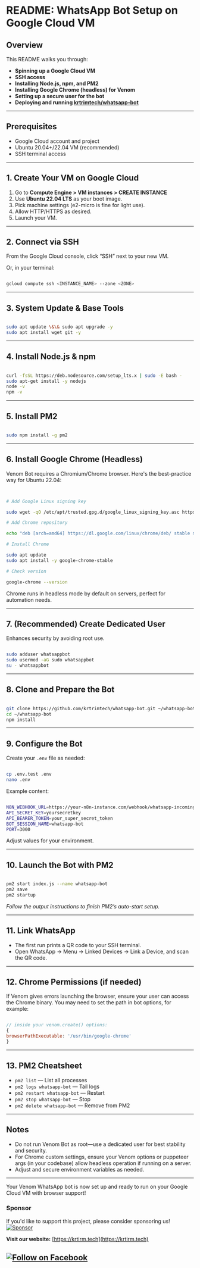 # README: WhatsApp Bot Setup on Google Cloud VM

## Overview

This README walks you through:
- **Spinning up a Google Cloud VM**
- **SSH access**
- **Installing Node.js, npm, and PM2**
- **Installing Google Chrome (headless) for Venom**
- **Setting up a secure user for the bot**
- **Deploying and running [krtrimtech/whatsapp-bot](https://github.com/krtrimtech/whatsapp-bot)**

---

## Prerequisites

- Google Cloud account and project  
- Ubuntu 20.04+/22.04 VM (recommended)  
- SSH terminal access  

---

## 1. Create Your VM on Google Cloud

1. Go to **Compute Engine > VM instances > CREATE INSTANCE**  
2. Use **Ubuntu 22.04 LTS** as your boot image.  
3. Pick machine settings (e2-micro is fine for light use).  
4. Allow HTTP/HTTPS as desired.  
5. Launch your VM.

---

## 2. Connect via SSH

From the Google Cloud console, click “SSH” next to your new VM.

Or, in your terminal:

```bash

gcloud compute ssh <INSTANCE_NAME> --zone <ZONE>

```

---

## 3. System Update & Base Tools

```bash

sudo apt update \&\& sudo apt upgrade -y
sudo apt install wget git -y

```

---

## 4. Install Node.js & npm

```bash

curl -fsSL https://deb.nodesource.com/setup_lts.x | sudo -E bash -
sudo apt-get install -y nodejs
node -v
npm -v

```

---

## 5. Install PM2

```bash

sudo npm install -g pm2

```

---

## 6. Install Google Chrome (Headless)

Venom Bot requires a Chromium/Chrome browser. Here's the best-practice way for Ubuntu 22.04:

```bash


# Add Google Linux signing key

sudo wget -qO /etc/apt/trusted.gpg.d/google_linux_signing_key.asc https://dl.google.com/linux/linux_signing_key.pub

# Add Chrome repository

echo "deb [arch=amd64] https://dl.google.com/linux/chrome/deb/ stable main" | sudo tee /etc/apt/sources.list.d/google-chrome.list

# Install Chrome

sudo apt update
sudo apt install -y google-chrome-stable

# Check version

google-chrome --version

```

Chrome runs in headless mode by default on servers, perfect for automation needs.

---

## 7. (Recommended) Create Dedicated User

Enhances security by avoiding root use.

```bash

sudo adduser whatsappbot
sudo usermod -aG sudo whatsappbot
su - whatsappbot

```

---

## 8. Clone and Prepare the Bot

```bash

git clone https://github.com/krtrimtech/whatsapp-bot.git ~/whatsapp-bot
cd ~/whatsapp-bot
npm install

```

---

## 9. Configure the Bot

Create your `.env` file as needed:

```bash

cp .env.test .env
nano .env

```

Example content:

```bash

N8N_WEBHOOK_URL=https://your-n8n-instance.com/webhook/whatsapp-incoming
API_SECRET_KEY=yoursecretkey
API_BEARER_TOKEN=your_super_secret_token
BOT_SESSION_NAME=whatsapp-bot
PORT=3000

```

Adjust values for your environment.

---

## 10. Launch the Bot with PM2

```bash

pm2 start index.js --name whatsapp-bot
pm2 save
pm2 startup

```

_Follow the output instructions to finish PM2’s auto-start setup._

---

## 11. Link WhatsApp

- The first run prints a QR code to your SSH terminal.  
- Open WhatsApp → Menu → Linked Devices → Link a Device, and scan the QR code.

---

## 12. Chrome Permissions (if needed)

If Venom gives errors launching the browser, ensure your user can access the Chrome binary. You may need to set the path in bot options, for example:

```js

// inside your venom.create() options:
{
browserPathExecutable: '/usr/bin/google-chrome'
}

```

---

## 13. PM2 Cheatsheet

- `pm2 list` — List all processes  
- `pm2 logs whatsapp-bot` — Tail logs  
- `pm2 restart whatsapp-bot` — Restart  
- `pm2 stop whatsapp-bot` — Stop  
- `pm2 delete whatsapp-bot` — Remove from PM2  

---

## Notes

- Do not run Venom Bot as root—use a dedicated user for best stability and security.  
- For Chrome custom settings, ensure your Venom options or puppeteer args (in your codebase) allow headless operation if running on a server.  
- Adjust and secure environment variables as needed.

---

Your Venom WhatsApp bot is now set up and ready to run on your Google Cloud VM with browser support!




### Sponsor

If you'd like to support this project, please consider sponsoring us!
[![Sponsor](https://img.shields.io/badge/Sponsor-%E2%9D%A4-red?logo=githubsponsors)](#)

**Visit our website:** [https://krtirm.tech](https://krtirm.tech)
## [![Follow on Facebook](https://img.shields.io/badge/Follow-Facebook-blue?logo=facebook)](https://www.facebook.com/krtrim.py/)